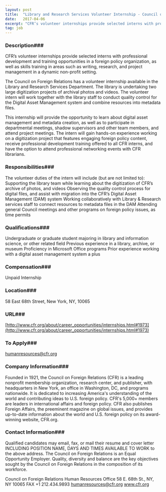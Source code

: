 ```yaml
---
layout: post
title:  "Library and Research Services Volunteer Internship - Council on Foreign Relations"
date:   2017-04-06
excerpt: "CFR’s volunteer internships provide selected interns with professional development and training opportunities in a foreign policy organization, as well as skills training in areas such as writing, research, and project management in a dynamic non-profit setting. The Council on Foreign Relations has a volunteer internship available in the Library and..."
tag: job
---
```


### Description###

CFR’s volunteer internships provide selected interns with professional development and training opportunities in a foreign policy organization, as well as skills training in areas such as writing, research, and project management in a dynamic non-profit setting.

The Council on Foreign Relations has a volunteer internship available in the Library and Research Services Department.  The library is undertaking two large digitization projects of archival photos and videos. The volunteer intern will work together with the library staff to conduct quality control for the Digital Asset Management system and combine resources into metadata files.

This internship will provide the opportunity to learn about digital asset management and metadata creation, as well as to participate in departmental meetings, shadow supervisors and other team members, and attend project meetings. The intern will gain hands-on experience working on a digitization project that features engaging foreign policy content, receive professional development training offered to all CFR interns, and have the option to attend professional networking events with CFR librarians.


### Responsibilities###

The volunteer duties of the intern will include (but are not limited to):
Supporting the library team while learning about the digitization of CFR’s archive of photos, and videos
Observing the quality control process for digital files, and assist with migration into the CFR’s Digital Asset Management (DAM) system
Working collaboratively with Library & Research services staff to connect resources to metadata files in the DAM
Attending general Council meetings and other programs on foreign policy issues, as time permits


### Qualifications###

Undergraduate or graduate student majoring in library and information science, or other related field
Previous experience in a library, archive, or museum
Proficiency in Microsoft Office programs
Prior experience working with a digital asset management system a plus


### Compensation###

Unpaid Internship


### Location###

58 East 68th Street, New York, NY, 10065


### URL###

[http://www.cfr.org/about/career_opportunities/internships.html#1973](http://www.cfr.org/about/career_opportunities/internships.html#1973)

### To Apply###


humanresources@cfr.org



### Company Information###

Founded in 1921, the Council on Foreign Relations (CFR) is a leading nonprofit membership organization, research center, and publisher, with headquarters in New York, an office in Washington, DC, and programs nationwide. It is dedicated to increasing America's understanding of the world and contributing ideas to U.S. foreign policy. CFR's 5,000+ members are leaders in international affairs and foreign policy. CFR also publishes Foreign Affairs, the preeminent magazine on global issues, and provides up-to-date information about the world and U.S. foreign policy on its award-winning website, CFR.org.




### Contact Information###

Qualified candidates may email, fax, or mail their resume and cover letter INCLUDING POSITION NAME, DAYS AND TIMES AVAILABLE TO WORK to the above address.  The Council on Foreign Relations is an Equal Opportunity Employer. Quality, diversity and balance are the key objectives sought by the Council on Foreign Relations in the composition of its workforce.

Council on Foreign Relations
Human Resources Office
58 E. 68th St., NY, NY 10065
FAX +1 212.434.9893
humanresources@cfr.org
www.cfr.org


